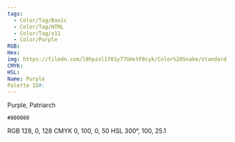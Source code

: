```yaml
---
tags:
  - Color/Tag/Basic
  - Color/Tag/HTML
  - Color/Tag/x11
  - Color/Purple
RGB: 
Hex: 
img: https://filedn.com/l0hpzxl1f01yT7GHxtF8cyk/Color%20Snake/standard_csv_to_svg/%23/800080.svg
CMYK: 
HSL: 
Name: Purple
Palette ID#:
---
```

Purple, Patriarch
```palette
#800080
```
RGB 128, 0, 128
CMYK	0, 100, 0, 50
HSL	300°, 100, 25.1
